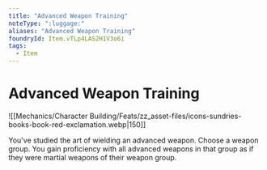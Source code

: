 ```yaml
---
title: "Advanced Weapon Training"
noteType: ":luggage:"
aliases: "Advanced Weapon Training"
foundryId: Item.vTLp4LAS2H1V3o6i
tags:
  - Item
---
```


# Advanced Weapon Training
![[Mechanics/Character Building/Feats/zz_asset-files/icons-sundries-books-book-red-exclamation.webp|150]]

You've studied the art of wielding an advanced weapon. Choose a weapon group. You gain proficiency with all advanced weapons in that group as if they were martial weapons of their weapon group.
